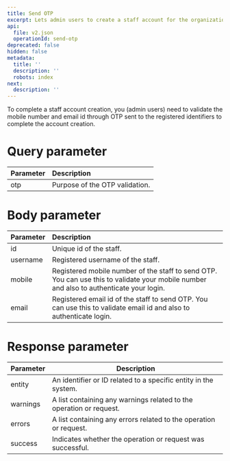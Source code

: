 ```yaml
---
title: Send OTP
excerpt: Lets admin users to create a staff account for the organization.
api:
  file: v2.json
  operationId: send-otp
deprecated: false
hidden: false
metadata:
  title: ''
  description: ''
  robots: index
next:
  description: ''
---
```

To complete a staff account creation, you (admin users) need to validate the mobile number and email id through OTP sent to the registered identifiers to complete the account creation.

# Query parameter

| Parameter | Description                    |
| :-------- | :----------------------------- |
| otp       | Purpose of the OTP validation. |

# Body parameter

| Parameter | Description                                                                                                                              |
| :-------- | :--------------------------------------------------------------------------------------------------------------------------------------- |
| id        | Unique id of the staff.                                                                                                                  |
| username  | Registered username of the staff.                                                                                                        |
| mobile    | Registered mobile number of the staff to send OTP.  You can use this to validate your mobile number and also to authenticate your login. |
| email     | Registered email id of the staff to send OTP.  You can use this to validate email id and also to authenticate login.                     |

# Response parameter

| Parameter | Description                                                         |
| --------- | ------------------------------------------------------------------- |
| entity    | An identifier or ID related to a specific entity in the system.     |
| warnings  | A list containing any warnings related to the operation or request. |
| errors    | A list containing any errors related to the operation or request.   |
| success   | Indicates whether the operation or request was successful.          |